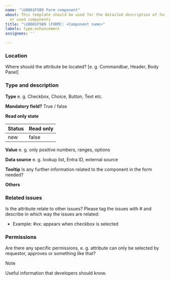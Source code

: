 ```yaml
---
name: "\U0001F5B9 Form component"
about: This template should be used for the detailed description of form attributes
  or used components
title: "\U0001F5B9 [FORM]: <Component name>"
labels: type:enhancement
assignees: ''

---
```


### Location
Where should the attribute be located?
[e. g. Commandbar, Header, Body Panel] 

### Type and description

**Type**
e. g. Checkbox, Choice, Button, Text etc.

**Mandatory field?**
True / false

**Read only state**

|Status| Read only|
| -------- | ------- |
| new | false |

**Value**
e. g. only positive numbers, ranges, options 

**Data source**
e. g. lookup list, Entra ID, external source 

**Tooltip**
Is any further information related to the component in the form needed? 

**Others**

### Related issues
Is the attribute relate to other issues? Please tag the issues with # and describe in which way the issues are related:
- Example: #xx: appears when checkbox is selected 

### Permissions
Are there any specific permissions, e. g. attribute can only be selected by requestor, approves or something like that? 

> [!NOTE]
> Useful information that developers should know.
